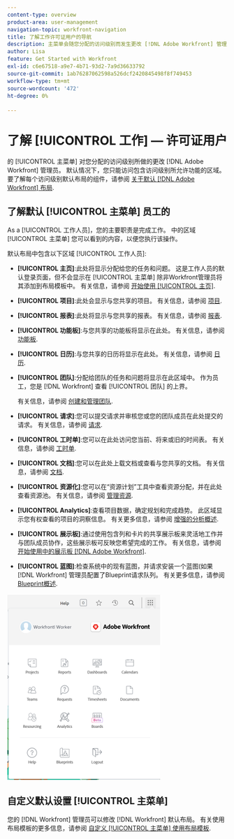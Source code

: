 ```yaml
---
content-type: overview
product-area: user-management
navigation-topic: workfront-navigation
title: 了解工作许可证用户的导航
description: 主菜单会随您分配的访问级别而发生更改 [!DNL Adobe Workfront] 管理员。 默认情况下，您只能访问包含访问级别所允许功能的区域。
author: Lisa
feature: Get Started with Workfront
exl-id: c6e67518-a9e7-4b71-93d2-7a9d36633792
source-git-commit: 1ab76287062598a526dcf2420845498f8f749453
workflow-type: tm+mt
source-wordcount: '472'
ht-degree: 0%

---
```


# 了解 [!UICONTROL 工作] — 许可证用户

的 [!UICONTROL 主菜单] 对您分配的访问级别所做的更改 [!DNL Adobe Workfront] 管理员。 默认情况下，您只能访问包含访问级别所允许功能的区域。 要了解每个访问级别默认布局的组件，请参阅 [关于默认 [!DNL Adobe Workfront] 布局](../../../administration-and-setup/customize-workfront/use-layout-templates/about-the-default-wf-layout.md).

## 了解默认 [!UICONTROL 主菜单] 员工的

As a [!UICONTROL 工作人员]，您的主要职责是完成工作。 中的区域 [!UICONTROL 主菜单] 您可以看到的内容，以便您执行该操作。

默认布局中包含以下区域 [!UICONTROL 工作人员]:

* **[!UICONTROL 主页]**:此处将显示分配给您的任务和问题。 这是工作人员的默认登录页面，但不会显示在 [!UICONTROL 主菜单] 除非Workfront管理员将其添加到布局模板中。  有关信息，请参阅 [开始使用 [!UICONTROL 主页]](../../../workfront-basics/using-home/using-the-home-area/get-started-with-home.md).

* **[!UICONTROL 项目]**:此处会显示与您共享的项目。 有关信息，请参阅 [项目](../../../manage-work/projects/projects-overview.md).

* **[!UICONTROL 报表]**:此处将显示与您共享的报表。 有关信息，请参阅 [报表](../../../reports-and-dashboards/reports/reports-overview.md).

* **[!UICONTROL 功能板]**:与您共享的功能板将显示在此处。 有关信息，请参阅 [功能板](../../../reports-and-dashboards/dashboards/dashboards-overview.md).

* **[!UICONTROL 日历]**:与您共享的日历将显示在此处。 有关信息，请参阅 [日历](../../../reports-and-dashboards/reports/calendars/calendars.md).

* **[!UICONTROL 团队]**:分配给团队的任务和问题将显示在此区域中。 作为员工，您是 [!DNL Workfront] 查看 [!UICONTROL 团队] 的上界。

   有关信息，请参阅 [创建和管理团队](../../../people-teams-and-groups/create-and-manage-teams/create-and-mange-teams.md).

* **[!UICONTROL 请求]**:您可以提交请求并审核您或您的团队成员在此处提交的请求。 有关信息，请参阅 [请求](../../../manage-work/requests/requests-overview.md).

* **[!UICONTROL 工时单]**:您可以在此处访问您当前、将来或旧的时间表。 有关信息，请参阅 [工时单](../../../timesheets/timesheets-all.md).

* **[!UICONTROL 文档]**:您可以在此处上载文档或查看与您共享的文档。 有关信息，请参阅 [文档](../../../documents/documents-overview.md).

* **[!UICONTROL 资源化]**:您可以在“资源计划”工具中查看资源分配，并在此处查看资源池。 有关信息，请参阅 [管理资源](../../../resource-mgmt/manage-resources.md).

* **[!UICONTROL Analytics]**:查看项目数据，确定规划和完成趋势。 此区域显示您有权查看的项目的洞察信息。 有关更多信息，请参阅 [增强的分析概述](../../../enhanced-analytics/enhanced-analytics-overview.md).

* **[!UICONTROL 展示板]**:通过使用包含列和卡片的共享展示板来灵活地工作并与团队成员协作，这些展示板可反映您希望完成的工作。 有关信息，请参阅 [开始使用中的展示板 [!DNL Adobe Workfront]](../../../agile/get-started-with-boards/get-started-with-boards.md).

* **[!UICONTROL 蓝图]**:检查系统中的现有蓝图，并请求安装一个蓝图(如果 [!DNL Workfront] 管理员配置了Blueprint请求队列。 有关更多信息，请参阅 [Blueprint概述](../../../administration-and-setup/blueprints/blueprints-overview.md).

![](assets/worker-main-menu-350x426.png)

## 自定义默认设置 [!UICONTROL 主菜单]

您的 [!DNL Workfront] 管理员可以修改 [!DNL Workfront] 默认布局。 有关使用布局模板的更多信息，请参阅  [自定义 [!UICONTROL 主菜单] 使用布局模板](../../../administration-and-setup/customize-workfront/use-layout-templates/customize-main-menu.md).
